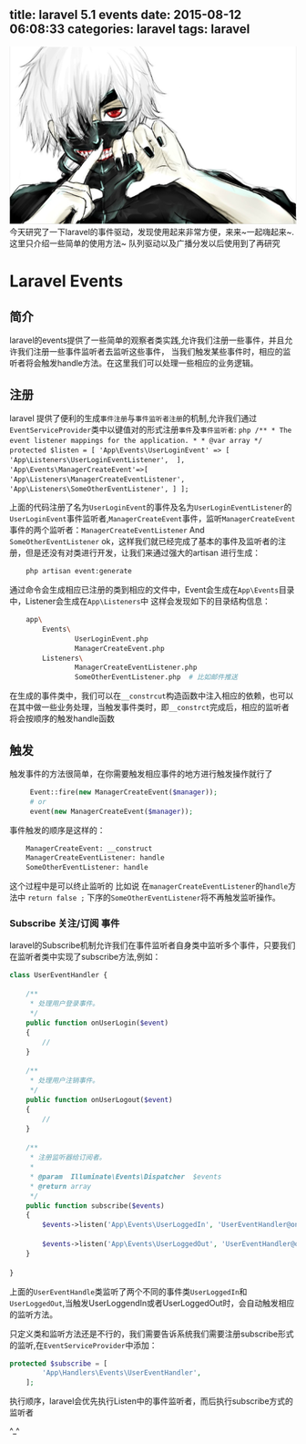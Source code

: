 title: laravel 5.1 events
date: 2015-08-12 06:08:33
categories: laravel
tags: laravel
---
![laravel](/images/dj.jpeg)
今天研究了一下laravel的事件驱动，发现使用起来非常方便，来来~一起嗨起来~.
这里只介绍一些简单的使用方法~  队列驱动以及广播分发以后使用到了再研究
# Laravel Events

## 简介

laravel的events提供了一些简单的观察者类实践,允许我们注册一些事件，并且允许我们注册一些事件监听者去监听这些事件，
当我们触发某些事件时，相应的监听者将会触发handle方法。在这里我们可以处理一些相应的业务逻辑。

## 注册

laravel 提供了便利的生成`事件注册`与`事件监听者注册`的机制,允许我们通过`EventServiceProvider`类中以键值对的形式注册`事件`及`事件监听者`:
	```php
	    /**
	     * The event listener mappings for the application.
	     *
	     * @var array
	     */
	    protected $listen = [
	        'App\Events\UserLoginEvent' => [
	            'App\Listeners\UserLoginEventListener', 
	        ],
	        'App\Events\ManagerCreateEvent'=>[
	            'App\Listeners\ManagerCreateEventListener',
	            'App\Listeners\SomeOtherEventListener',
	        ]
	    ];	
	```
	
上面的代码注册了名为`UserLoginEvent`的事件及名为`UserLoginEventListener`的`UserLoginEvent`事件监听者,`ManagerCreateEvent`事件，监听`ManagerCreateEvent`事件的两个监听者：`ManagerCreateEventListener` And `SomeOtherEventListener`
ok，这样我们就已经完成了基本的事件及监听者的注册，但是还没有对类进行开发，让我们来通过强大的artisan 进行生成：
```bash
	php artisan event:generate
```
通过命令会生成相应已注册的类到相应的文件中，Event会生成在`App\Events`目录中，Listener会生成在`App\Listeners`中
这样会发现如下的目录结构信息：
```bash
	app\
		Events\
				UserLoginEvent.php
				ManagerCreateEvent.php
		Listeners\
				ManagerCreateEventListener.php
				SomeOtherEventListener.php  # 比如邮件推送
```


在生成的事件类中，我们可以在`__constrcut`构造函数中注入相应的依赖，也可以在其中做一些业务处理，当触发事件类时，即`__constrct`完成后，相应的监听者将会按顺序的触发handle函数 


## 触发

触发事件的方法很简单，在你需要触发相应事件的地方进行触发操作就行了
```php
	 Event::fire(new ManagerCreateEvent($manager));
	 # or
	 event(new ManagerCreateEvent($manager));
```


事件触发的顺序是这样的：
```bash
	ManagerCreateEvent: __construct
	ManagerCreateEventListener: handle
	SomeOtherEventListener: handle
```

这个过程中是可以终止监听的 比如说 在`managerCreateEventListener`的`handle`方法中 `return false ;` 下序的`SomeOtherEventListener`将不再触发监听操作。


### Subscribe 关注/订阅 事件

laravel的Subscribe机制允许我们在事件监听者自身类中监听多个事件，只要我们在监听者类中实现了subscribe方法,例如：
```php
class UserEventHandler {

    /**
     * 处理用户登录事件。
     */
    public function onUserLogin($event)
    {
        //
    }

    /**
     * 处理用户注销事件。
     */
    public function onUserLogout($event)
    {
        //
    }

    /**
     * 注册监听器给订阅者。
     *
     * @param  Illuminate\Events\Dispatcher  $events
     * @return array
     */
    public function subscribe($events)
    {
        $events->listen('App\Events\UserLoggedIn', 'UserEventHandler@onUserLogin');

        $events->listen('App\Events\UserLoggedOut', 'UserEventHandler@onUserLogout');
    }

}

```

上面的`UserEventHandle`类监听了两个不同的事件类`UserLoggedIn`和`UserLoggedOut`,当触发UserLoggendIn或者UserLoggedOut时，会自动触发相应的监听方法。

只定义类和监听方法还是不行的，我们需要告诉系统我们需要注册subscribe形式的监听,在`EventServiceProvider`中添加：

```php
protected $subscribe = [
        'App\Handlers\Events\UserEventHandler',
    ];
```


执行顺序，laravel会优先执行Listen中的事件监听者，而后执行subscribe方式的监听者



^_^ 